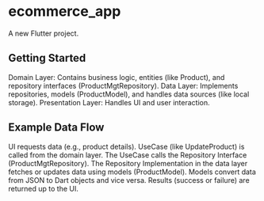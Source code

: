# ecommerce_app

A new Flutter project.

## Getting Started
Domain Layer: Contains business logic, entities (like Product), and repository interfaces (ProductMgtRepository).
Data Layer: Implements repositories, models (ProductModel), and handles data sources (like local storage).
Presentation Layer: Handles UI and user interaction.
## Example Data Flow
UI requests data (e.g., product details).
UseCase (like UpdateProduct) is called from the domain layer.
The UseCase calls the Repository Interface (ProductMgtRepository).
The Repository Implementation in the data layer fetches or updates data using models (ProductModel).
Models convert data from JSON to Dart objects and vice versa.
Results (success or failure) are returned up to the UI.
